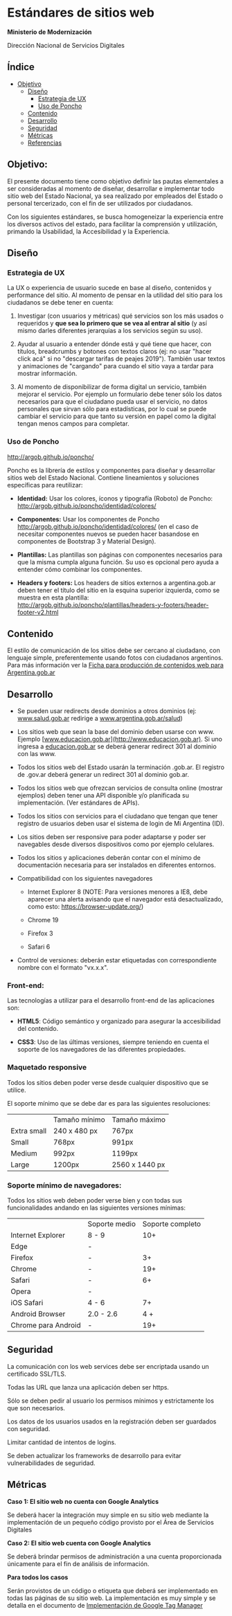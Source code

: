 # Estándares de sitios web

**Ministerio de Modernización**

Dirección Nacional de Servicios Digitales

## Índice

* [Objetivo](#objetivo)
  * [Diseño](#diseño)
      * [Estrategia de UX](#estrategia-de-ux)
      * [Uso de Poncho](#uso-de-poncho)
  * [Contenido](#contenido)
  * [Desarrollo](#desarrollo)
  * [Seguridad](#seguridad)
  * [Métricas](#métricas)
  * [Referencias](#referencias)

## Objetivo: 

El presente documento tiene como objetivo definir las pautas elementales a ser consideradas al momento de diseñar, desarrollar e implementar todo sitio web del Estado Nacional, ya sea realizado por empleados del Estado o personal tercerizado, con el fin de ser utilizados por ciudadanos.

Con los siguientes estándares, se busca homogeneizar la experiencia entre los diversos activos del estado, para facilitar la comprensión y utilización, primando la Usabilidad, la Accesibilidad y la Experiencia.

## **Diseño**

### **Estrategia de UX**

La UX o experiencia de usuario sucede en base al diseño, contenidos y performance del sitio. Al momento de pensar en la utilidad del sitio para los ciudadanos se debe tener en cuenta:

1. Investigar (con usuarios y métricas) qué servicios son los más usados o requeridos y **que sea lo primero que se vea al entrar al sitio** (y así mismo darles diferentes jerarquías a los servicios según su uso).

2. Ayudar al usuario a entender dónde está y qué tiene que hacer, con títulos, breadcrumbs y botones con textos claros (ej: no usar "hacer click acá" si no "descargar tarifas de peajes 2019"). También usar textos y animaciones de "cargando" para cuando el sitio vaya a tardar para mostrar información.

3. Al momento de disponibilizar de forma digital un servicio, también mejorar el servicio. Por ejemplo un formulario debe tener sólo los datos necesarios para que el ciudadano pueda usar el servicio, no datos personales que sirvan sólo para estadísticas, por lo cual se puede cambiar el servicio para que tanto su versión en papel como la digital tengan menos campos para completar.

### **Uso de Poncho**

http://argob.github.io/poncho/

Poncho es la librería de estilos y componentes para diseñar y desarrollar sitios web del Estado Nacional. Contiene lineamientos y soluciones específicas para reutilizar:

* **Identidad:** Usar los colores, íconos y tipografía (Roboto) de Poncho: http://argob.github.io/poncho/identidad/colores/

* **Componentes:** Usar los componentes de Poncho http://argob.github.io/poncho/identidad/colores/ (en el caso de necesitar componentes nuevos se pueden hacer basandose en componentes de Bootstrap 3 y Material Design).

* **Plantillas:** Las plantillas son páginas con componentes necesarios para que la misma cumpla alguna función. Su uso es opcional pero ayuda a entender cómo combinar los componentes.

* **Headers y footers:** Los headers de sitios externos a argentina.gob.ar deben tener el título del sitio en la esquina superior izquierda, como se muestra en esta plantilla: http://argob.github.io/poncho/plantillas/headers-y-footers/header-footer-v2.html

## **Contenido**

El estilo de comunicación de los sitios debe ser cercano al ciudadano, con lenguaje simple, preferentemente usando fotos con ciudadanos argentinos. Para más información ver la [Ficha para producción de contenidos web para Argentina.gob.ar
](https://github.com/argob/estandares/blob/master/Ficha%20de%20producci%C3%B3n%20de%20contenidos%20web%20para%20argentina.md)

## **Desarrollo**

* Se pueden usar redirects desde dominios a otros dominios (ej: www.salud.gob.ar redirige a www.argentina.gob.ar/salud)

* Los sitios web que sean la base del dominio deben usarse con www.
Ejemplo [www.educacion.gob.ar](http://www.educacion.gob.ar). Si uno ingresa a [educacion.gob.ar](http://educacion.gob.ar) se deberá generar redirect 301 al dominio con las www.

* Todos los sitios web del Estado usarán la terminación .gob.ar. El registro de .gov.ar deberá generar un redirect 301 al dominio gob.ar.

* Todos los sitios web que ofrezcan servicios de consulta online (mostrar ejemplos) deben tener una API disponible y/o planificada su implementación. (Ver estándares de APIs).

* Todos los sitios con servicios para el ciudadano que tengan que tener registro de usuarios deben usar el sistema de login de Mi Argentina (ID).

* Los sitios deben ser responsive para poder adaptarse y poder ser navegables desde diversos dispositivos como por ejemplo celulares.

* Todos los sitios y aplicaciones deberán contar con el mínimo de documentación necesaria para ser instalados en diferentes entornos.

* Compatibilidad con los siguientes navegadores

    * Internet Explorer 8 (NOTE:  Para versiones menores a IE8, debe aparecer una alerta avisando que el navegador está desactualizado, como esto: https://browser-update.org/)

    * Chrome 19

    * Firefox 3

    * Safari 6

* Control de versiones: deberán estar etiquetadas con correspondiente nombre con el formato "vx.x.x". 

### **Front-end:**

Las tecnologías a utilizar para el desarrollo front-end de las aplicaciones son:

* **HTML5**: Código semántico y organizado para asegurar la accesibilidad del contenido. 

* **CSS3**: Uso de las últimas versiones, siempre teniendo en cuenta el soporte de los navegadores de las diferentes propiedades.

### **Maquetado responsive**

Todos los sitios deben poder verse desde cualquier dispositivo que se utilice.

El soporte mínimo que se debe dar es para las siguientes resoluciones:

<table>
  <tr>
    <td></td>
    <td>Tamaño mínimo</td>
    <td>Tamaño máximo</td>
  </tr>
  <tr>
    <td>Extra small</td>
    <td>240 x 480 px</td>
    <td> 767px</td>
  </tr>
  <tr>
    <td>Small</td>
    <td>768px</td>
    <td>991px</td>
  </tr>
  <tr>
    <td>Medium</td>
    <td>992px</td>
    <td>1199px</td>
  </tr>
  <tr>
    <td>Large</td>
    <td>1200px</td>
    <td>2560 x 1440 px</td>
  </tr>
</table>

### **Soporte mínimo de navegadores:**

Todos los sitios web deben poder verse bien y con todas sus funcionalidades andando en las siguientes versiones mínimas:

<table>
  <tr>
    <td></td>
    <td>Soporte medio</td>
    <td>Soporte completo</td>
  </tr>
  <tr>
    <td>Internet Explorer</td>
    <td>8 - 9</td>
    <td>10+</td>
  </tr>
  <tr>
    <td>Edge</td>
    <td>-</td>
    <td></td>
  </tr>
  <tr>
    <td>Firefox</td>
    <td>-</td>
    <td>3+</td>
  </tr>
  <tr>
    <td>Chrome</td>
    <td>-</td>
    <td>19+</td>
  </tr>
  <tr>
    <td>Safari</td>
    <td>-</td>
    <td>6+</td>
  </tr>
  <tr>
    <td>Opera</td>
    <td>-</td>
    <td></td>
  </tr>
  <tr>
    <td>iOS Safari</td>
    <td>4 - 6</td>
    <td>7+</td>
  </tr>
  <tr>
    <td>Android Browser</td>
    <td>2.0 - 2.6</td>
    <td>4 +</td>
  </tr>
  <tr>
    <td>Chrome para Android</td>
    <td>-</td>
    <td>19+</td>
  </tr>
</table>

## **Seguridad**

La comunicación con los web services debe ser encriptada usando un certificado SSL/TLS.

Todas las URL que lanza una aplicación deben ser https.

Sólo se deben pedir al usuario los permisos mínimos y estrictamente los que son necesarios.

Los datos de los usuarios usados en la registración deben ser guardados con seguridad.

Limitar cantidad de intentos de logins.

Se deben actualizar los frameworks de desarrollo para evitar vulnerabilidades de seguridad. 

## **Métricas**

**Caso 1: El sitio web no cuenta con Google Analytics**

Se deberá hacer la integración muy simple en su sitio web mediante la implementación de un pequeño código provisto por el Área de Servicios Digitales

**Caso 2: El sitio web cuenta con Google Analytics**

Se deberá brindar permisos de administración a una cuenta proporcionada únicamente para el fin de análisis de información.

**Para todos los casos**

Serán provistos de un código o etiqueta que deberá ser implementado en todas las páginas de su sitio web. La implementación es muy simple y se detalla en el documento de [Implementación de Google Tag Manager](https://github.com/argob/estandares/blob/master/implementacion-gtm.md)
